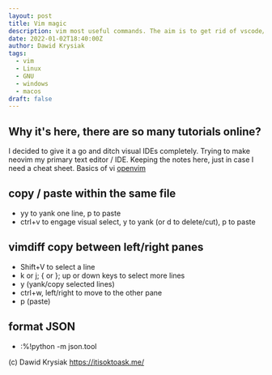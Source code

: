 ```yaml
---
layout: post
title: Vim magic
description: vim most useful commands. The aim is to get rid of vscode/codium/GUI IDEs and be able to work in the terminal
date: 2022-01-02T18:40:00Z
author: Dawid Krysiak
tags:
  - vim
  - Linux
  - GNU
  - windows
  - macos
draft: false
---
```

## Why it's here, there are so many tutorials online?
I decided to give it a go and ditch visual IDEs completely. Trying to make neovim my primary text editor / IDE. Keeping the notes here, just in case I need a cheat sheet.
Basics of vi [openvim](https://www.openvim.com/tutorial.html)
## copy / paste within the same file
* yy to yank one line, p to paste
* ctrl+v to engage visual select, y to yank (or d to delete/cut), p to paste

## vimdiff copy between left/right panes

* Shift+V to select a line
* k or j; { or }; up or down keys to select more lines
* y (yank/copy selected lines)
* ctrl+w, left/right to move to the other pane
* p (paste)

## format JSON

* :%!python -m json.tool


(c) Dawid Krysiak https://itisoktoask.me/
